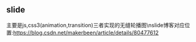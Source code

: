 ## slide
主要是js,css3(animation,transition)三者实现的无缝轮播图\nslide博客对应位置:https://blog.csdn.net/makerbeen/article/details/80477612

